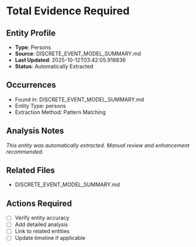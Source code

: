 # Total Evidence Required

## Entity Profile
- **Type**: Persons
- **Source**: DISCRETE_EVENT_MODEL_SUMMARY.md
- **Last Updated**: 2025-10-12T03:42:05.916836
- **Status**: Automatically Extracted

## Occurrences
- Found in: DISCRETE_EVENT_MODEL_SUMMARY.md
- Entity Type: persons
- Extraction Method: Pattern Matching

## Analysis Notes
*This entity was automatically extracted. Manual review and enhancement recommended.*

## Related Files
- DISCRETE_EVENT_MODEL_SUMMARY.md

## Actions Required
- [ ] Verify entity accuracy
- [ ] Add detailed analysis
- [ ] Link to related entities
- [ ] Update timeline if applicable
